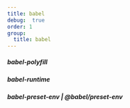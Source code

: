 ```yaml
---
title: babel
debug:  true
order: 1
group:
  title: babel
---
```



##### babel-polyfill

##### babel-runtime

##### babel-preset-env | @babel/preset-env
